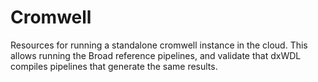 # Cromwell

Resources for running a standalone cromwell instance in the
cloud. This allows running the Broad reference pipelines, and validate
that dxWDL compiles pipelines that generate the same results.
